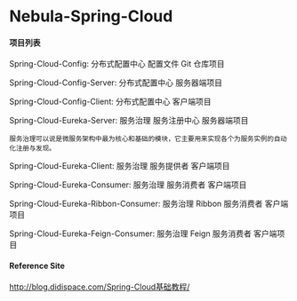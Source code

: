 # Nebula-Spring-Cloud

#### 项目列表

Spring-Cloud-Config: 分布式配置中心 配置文件 Git 仓库项目

Spring-Cloud-Config-Server: 分布式配置中心 服务器端项目

Spring-Cloud-Config-Client: 分布式配置中心 客户端项目

Spring-Cloud-Eureka-Server: 服务治理 服务注册中心 服务器端项目
```
服务治理可以说是微服务架构中最为核心和基础的模块，它主要用来实现各个为服务实例的自动化注册与发现。
```

Spring-Cloud-Eureka-Client: 服务治理 服务提供者 客户端项目

Spring-Cloud-Eureka-Consumer: 服务治理 服务消费者 客户端项目

Spring-Cloud-Eureka-Ribbon-Consumer: 服务治理 Ribbon 服务消费者 客户端项目

Spring-Cloud-Eureka-Feign-Consumer: 服务治理 Feign 服务消费者 客户端项目

#### Reference Site
http://blog.didispace.com/Spring-Cloud基础教程/